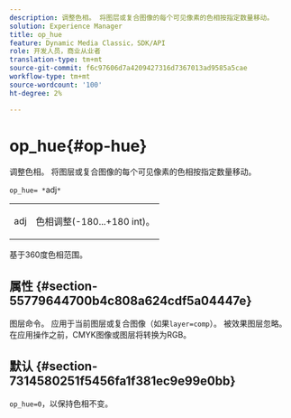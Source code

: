 ```yaml
---
description: 调整色相。 将图层或复合图像的每个可见像素的色相按指定数量移动。
solution: Experience Manager
title: op_hue
feature: Dynamic Media Classic，SDK/API
role: 开发人员，商业从业者
translation-type: tm+mt
source-git-commit: f6c97606d7a4209427316d7367013ad9585a5cae
workflow-type: tm+mt
source-wordcount: '100'
ht-degree: 2%

---
```



# op_hue{#op-hue}

调整色相。 将图层或复合图像的每个可见像素的色相按指定数量移动。

`op_hue= *`adj`*`

<table id="simpletable_7DC7ABA384664BDDAA65B8DEEF7859A8"> 
 <tr class="strow"> 
  <td class="stentry"> <p><span class="varname"> adj</span> </p> </td> 
  <td class="stentry"> <p>色相调整(-180...+180 int)。 </p></td> 
 </tr> 
</table>

基于360度色相范围。

## 属性 {#section-55779644700b4c808a624cdf5a04447e}

图层命令。 应用于当前图层或复合图像（如果`layer=comp`）。 被效果图层忽略。 在应用操作之前，CMYK图像或图层将转换为RGB。

## 默认 {#section-7314580251f5456fa1f381ec9e99e0bb}

`op_hue=0`，以保持色相不变。
